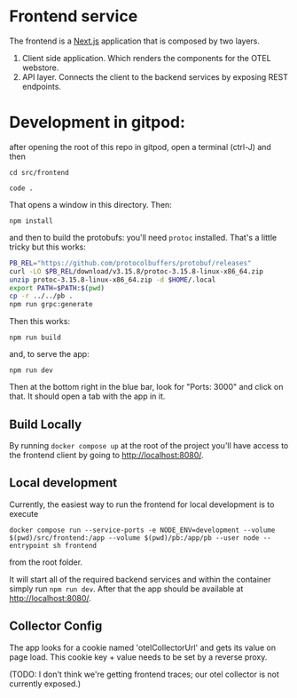 # Frontend service

The frontend is a [Next.js](https://nextjs.org/) application that is composed by two layers.

1. Client side application. Which renders the components for the OTEL webstore.
2. API layer. Connects the client to the backend services by exposing REST endpoints.

# Development in gitpod:

after opening the root of this repo in gitpod, open a terminal (ctrl-J) and then

`cd src/frontend`

`code .`

That opens a window in this directory. Then:

`npm install`

and then to build the protobufs: you'll need `protoc` installed. That's a little tricky but this works:

```sh
PB_REL="https://github.com/protocolbuffers/protobuf/releases"
curl -LO $PB_REL/download/v3.15.8/protoc-3.15.8-linux-x86_64.zip
unzip protoc-3.15.8-linux-x86_64.zip -d $HOME/.local
export PATH=$PATH:$(pwd)
cp -r ../../pb .
npm run grpc:generate
```

Then this works:

`npm run build`

and, to serve the app:

`npm run dev`

Then at the bottom right in the blue bar, look for "Ports: 3000" and click on that. It should open a tab with the app in
it.

## Build Locally

By running `docker compose up` at the root of the project you'll have access to the frontend client by going to
<http://localhost:8080/>.

## Local development

Currently, the easiest way to run the frontend for local development is to execute

```shell
docker compose run --service-ports -e NODE_ENV=development --volume $(pwd)/src/frontend:/app --volume $(pwd)/pb:/app/pb --user node --entrypoint sh frontend
```

from the root folder.

It will start all of the required backend services and within the container simply run `npm run dev`. After that the app
should be available at <http://localhost:8080/>.

## Collector Config

The app looks for a cookie named 'otelCollectorUrl' and gets its value on page load. This cookie key + value needs to be
set by a reverse proxy.

(TODO: I don't think we're getting frontend traces; our otel collector is not currently exposed.)
